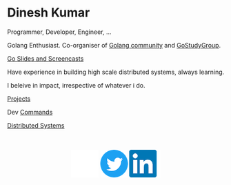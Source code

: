 # Dinesh Kumar

Programmer, Developer, Engineer, ...

Golang Enthusiast. Co-organiser of [Golang community](https://www.meetup.com/Golang-Bangalore/) and [GoStudyGroup](https://www.meetup.com/Go-Study-Group-India/).

[Go Slides and Screencasts](./go.md)

Have experience in building high scale distributed systems, always learning. 

I beleive in impact, irrespective of whatever i do.

[Projects](./projects.md)

Dev [Commands](./commands.md)

[Distributed Systems](./projects/distributed_systems.md)

<br/>
<br/>
<div align="center" class="footer">
<a href="https://github.com/devdinu/" rel="devdinu-github"><img src="assets/images/github.png" id="github-link"></a> 
<a href="https://twitter.com/devdineshkumar?ref_src=twsrc%5Etfw" class="imglinks"><img src="assets/images/twitter.png" id="twitter-link"></a>
<a href="https://www.linkedin.com/in/dinesh-kumar/" class="imglinks"><img src="assets/images/linkedin.png" id="linkedin-link"></a>
</div>
